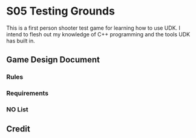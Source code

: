 # S05 Testing Grounds

This is a first person shooter test game for learning how to use UDK.
I intend to flesh out my knowledge of C++ programming and the tools UDK has built in.



## Game Design Document

### Rules

### Requirements

### NO List


## Credit
